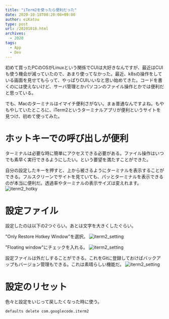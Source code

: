 ```yaml
---
title: "iTerm2を使ったら便利だった"
date: 2020-10-18T08:20:08+09:00
author: eiKatou
type: post
url: /20201018.html
archives:
  - 2020
tags:
  - App
  - Dev
---
```


初めて買ったPCのOSがLinuxという関係でCUIは大好きなんですが、最近はCUIも使う機会が減っていたので、あまり使ってなかった。最近、k8sの操作をしている画面を見せてもらって、やっぱりCUIいいなと思い始めてきた。コードを書くのには使えないけど、サーバ管理とかパソコンのファイル操作とかでは便利だと思っている。

でも、Macのターミナルはイマイチ便利さがない。まぁ普通なんですよね。もやもやしていたところに、iTerm2というターミナルアプリが便利というサイトを見つけ、初めて使ってみた。

<!--more-->

# ホットキーでの呼び出しが便利
ターミナルは必要な時に簡単にアクセスできる必要がある。ファイル操作はいつでも素早く実行できるようにしたい。という要望を満たすことができた。

自分の設定したキーを押すと、上から被さるようにターミナルを表示することができる。フルスクリーンでサイトを見ていても、パッとターミナルを表示できるのが本当に便利だ。透過率やターミナルの表示サイズは変えれます。
![iterm2_hotky](/uploads/2020/10/iterm2_hotkey.png)

# 設定ファイル
設定したのは以下の2つぐらい。あとは文字を大きくしたぐらい。

"Only Restore Hotkey Window"を選択。
![iterm2_setting](/uploads/2020/10/iterm2_setting1.png)

"Floating window"にチェックを入れる。
![iterm2_setting](/uploads/2020/10/iterm2_setting2.png)

設定ファイルは外だしすることができる。これをGitに登録しておけばバックアップもバージョン管理もできる。これは素晴らしい機能だ。
![iterm2_setting](/uploads/2020/10/iterm2_setting3.png)

# 設定のリセット
色々と設定をいじって戻したくなった時に使う。
```sh
defaults delete com.googlecode.iterm2
```
